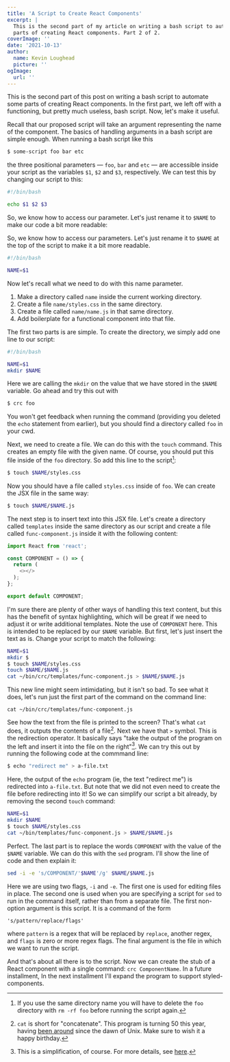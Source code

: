 ```yaml
---
title: 'A Script to Create React Components'
excerpt: |
  This is the second part of my article on writing a bash script to automate some
  parts of creating React components. Part 2 of 2.
coverImage: ''
date: '2021-10-13'
author:
  name: Kevin Loughead
  picture: ''
ogImage:
  url: ''
---
```


This is the second part of this post on writing a bash script to automate some 
parts of creating React components. In the first part, we left off with a
functioning, but pretty much useless, bash script. Now, let's make it useful.

Recall that our proposed script will take an argument representing the name of
the component. The basics of handling arguments in a bash script are simple 
enough. When running a bash script like this

```bash
$ some-script foo bar etc
```

the three positional parameters — `foo`, `bar` and `etc` — are accessible inside
your script as the variables `$1`, `$2` and `$3`, respectively. We can test this
by changing our script to this:


```bash
#!/bin/bash

echo $1 $2 $3
```

So, we know how to access our parameter. Let's just rename it to `$NAME` to make our code a bit more readable:

So, we know how to access our parameters. Let's just rename it to `$NAME` at the
top of the script to make it a bit more readable.

```bash
#!/bin/bash

NAME=$1
```

Now let's recall what we need to do with this name parameter. 

1. Make a directory called `name` inside the current working directory.
2. Create a file `name/styles.css` in the same directory.
3. Create a file called `name/name.js` in that same directory.
4. Add boilerplate for a functional component into that file.

The first two parts is are simple. To create the directory, we simply add one 
line to our script:

```bash
#!/bin/bash

NAME=$1
mkdir $NAME
```

Here we are calling the `mkdir` on the value that we have stored in the `$NAME`
variable. Go ahead and try this out with

```bash
$ crc foo
```

You won't get feedback when running the command (providing you deleted the `echo`
statement from earlier), but you should find a directory called `foo` in your cwd. 

Next, we need to create a file. We can do this with the `touch` command. This
creates an empty file with the given name. Of course, you should put this file 
inside of the `foo` directory. So add this line to the script[^1]:

```bash
$ touch $NAME/styles.css
```

Now you should have a file called `styles.css` inside of `foo`. We can create the
JSX file in the same way:

```bash
$ touch $NAME/$NAME.js
```

The next step is to insert text into this JSX file. Let's create a directory
called `templates` inside the same directory as our script and create a file
called `func-component.js` inside it with the following content:

```js
import React from 'react';

const COMPONENT = () => {
  return (
    <></>
  );
};

export default COMPONENT;
```

I'm sure there are plenty of other ways of handling this text content, but this
has the benefit of syntax highlighting, which will be great if we need to adjust
it or write additional templates. Note the use of `COMPONENT` here. This is 
intended to be replaced by our `$NAME` variable. But first, let's just insert 
the text as is. Change your script to match the following:

```bash
NAME=$1
mkdir $
$ touch $NAME/styles.css
touch $NAME/$NAME.js
cat ~/bin/crc/templates/func-component.js > $NAME/$NAME.js
```

This new line might seem intimidating, but it isn't so bad. To see what it does,
let's run just the first part of the command on the command line:

```plain-text
cat ~/bin/crc/templates/func-component.js
```
See how the text from the file is printed to the screen? That's what `cat` does, 
it outputs the contents of a file[^2]. Next we have that `>` symbol. This is the
redirection operator. It basically says "take the output of the program on the 
left and insert it into the file on the right"[^3]. We can try this out by 
running the following code at the commmand line:

```bash
$ echo "redirect me" > a-file.txt
```

Here, the output of the `echo` program (ie, the text "redirect me") is 
redirected into `a-file.txt`. But note that we did not even need to create the
file before redirecting into it! So we can simplify our script a bit already, by
removing the second `touch` command:

```bash
NAME=$1
mkdir $NAME
$ touch $NAME/styles.css
cat ~/bin/templates/func-component.js > $NAME/$NAME.js
```

Perfect. The last part is to replace the words `COMPONENT` with the value of the
`$NAME` variable. We can do this with the `sed` program. I'll show the line of
code and then explain it:

```bash
sed -i -e 's/COMPONENT/'$NAME'/g' $NAME/$NAME.js 
```

Here we are using two flags, `-i` and `-e`. The first one is used for editing
files in place. The second one is used when you are specifying a script for `sed`
to run in the command itself, rather than from a separate file. The first 
non-option argument is this script. It is a command of the form

```plain-text
's/pattern/replace/flags'
```

where `pattern` is a regex that will be replaced by `replace`, another regex,
and `flags` is zero or more regex flags. The final argument is the file in 
which we want to run the script. 

And that's about all there is to the script. Now we can create the stub of a
React component with a single command: `crc ComponentName`. In a future 
installment, In the next installment I'll expand the program to support
styled-components.


[^1]: If you use the same directory name you will have to delete the `foo` 
directory with `rm -rf foo` before running the script again.

[^2]: `cat` is short for "concatenate". This program is turning 50 this year, 
having [been around](https://en.wikipedia.org/wiki/Cat_(Unix)) since the dawn of
Unix. Make sure to wish it a happy birthday.

[^3]: This is a simplification, of course. For more details, see
 [here](https://tldp.org/LDP/abs/html/io-redirection.html).
